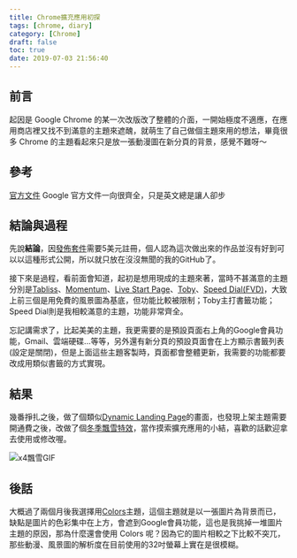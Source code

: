 ```yaml
---
title: Chrome擴充應用初探
tags: [chrome, diary]
category: [Chrome]
draft: false
toc: true
date: 2019-07-03 21:56:40
---
```


## 前言

起因是 Google Chrome 的某一次改版改了整體的介面，一開始極度不適應，在應用商店裡又找不到滿意的主題來遮醜，就萌生了自己做個主題來用的想法，畢竟很多 Chrome 的主題看起來只是放一張動漫圖在新分頁的背景，感覺不難呀～

## 參考
[官方文件](https://developer.chrome.com/extensions)
Google 官方文件一向很齊全，只是英文總是讓人卻步

## 結論與過程
先說**結論**，因[發佈套件](https://developer.chrome.com/webstore/publish)需要5美元註冊，個人認為這次做出來的作品並沒有好到可以以這種形式公開，所以就只放在沒沒無聞的我的GitHub了。

接下來是過程，看前面會知道，起初是想用現成的主題來著，當時不甚滿意的主題分別是[Tabliss](https://chrome.google.com/webstore/detail/tabliss-a-beautiful-new-t/hipekcciheckooncpjeljhnekcoolahp)、[Momentum](https://chrome.google.com/webstore/detail/momentum/laookkfknpbbblfpciffpaejjkokdgca)、[Live Start Page](https://chrome.google.com/webstore/detail/live-start-page-living-wa/ocggccaacacpienfcgmgcihoombokbbj)、[Toby](https://chrome.google.com/webstore/detail/toby-for-chrome/hddnkoipeenegfoeaoibdmnaalmgkpip)、[Speed Dial(FVD)](https://chrome.google.com/webstore/detail/speed-dial-fvd-new-tab-pa/llaficoajjainaijghjlofdfmbjpebpa)，大致上前三個是用免費的風景圖為基底，但功能比較被限制；Toby主打書籤功能；Speed Dial則是我相較滿意的主題，功能非常齊全。

忘記講需求了，比起美美的主題，我更需要的是預設頁面右上角的Google會員功能，Gmail、雲端硬碟...等等，另外還有新分頁的預設頁面會在上方顯示書籤列表(設定是關閉)，但是上面這些主題客製時，頁面都會整體更新，我需要的功能都要改成用類似書籤的方式實現。

## 結果
幾番掙扎之後，做了個類似[Dynamic Landing Page](https://codepen.io/bradtraversy/full/XLrQvz)的畫面，也發現上架主題需要開通費之後，改做了個[冬季飄雪特效](https://github.com/Mix-Liten/snow-shopee)，當作摸索擴充應用的小結，喜歡的話歡迎拿去使用或修改喔。

![x4飄雪GIF](/images/CANVAS/snow_shopee.gif)

## 後話
大概過了兩個月後我選擇用[Colors](https://chrome.google.com/webstore/detail/colors/lhbgjlhhonbdjfdoiklbbkejcipkbnac)主題，這個主題就是以一張圖片為背景而已，缺點是圖片的色彩集中在上方，會遮到Google會員功能，這也是我挑掉一堆圖片主題的原因，那為什麼還會使用 Colors 呢？因為它的圖片相較之下比較不突兀，那些動漫、風景圖的解析度在目前使用的32吋螢幕上實在是很模糊。